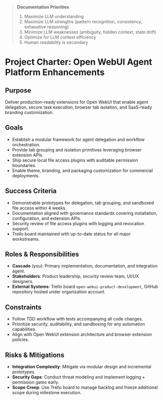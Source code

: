 > **Documentation Priorities**
> 1. Maximize LLM understanding
> 2. Maximize LLM strengths (pattern recognition, consistency, exhaustive reasoning)
> 3. Minimize LLM weaknesses (ambiguity, hidden context, state drift)
> 4. Optimize for LLM context efficiency
> 5. Human readability is secondary

# Project Charter: Open WebUI Agent Platform Enhancements

## Purpose
Deliver production-ready extensions for Open WebUI that enable agent delegation, secure task execution, browser tab isolation, and SaaS-ready branding customization.

## Goals
- Establish a modular framework for agent delegation and workflow orchestration.
- Provide tab grouping and isolation primitives leveraging browser extension APIs.
- Ship secure local file access plugins with auditable permission boundaries.
- Enable theme, branding, and packaging customization for commercial deployments.

## Success Criteria
- Demonstrable prototypes for delegation, tab grouping, and sandboxed file access within 4 weeks.
- Documentation aligned with governance standards covering installation, configuration, and extension APIs.
- Security review of file access plugins with logging and revocation support.
- Trello board maintained with up-to-date status for all major workstreams.

## Roles & Responsibilities
- **Cascade** (you): Primary implementation, documentation, and integration agent.
- **Stakeholders**: Product leadership, security review team, UI/UX designers.
- **External Systems**: Trello board `open-webui-product-development`, GitHub repository hosted under organization account.

## Constraints
- Follow TDD workflow with tests accompanying all code changes.
- Prioritize security, auditability, and sandboxing for any automation capabilities.
- Align with Open WebUI extension architecture and browser extension policies.

## Risks & Mitigations
- **Integration Complexity**: Mitigate via modular design and incremental prototypes.
- **Security Gaps**: Conduct threat modeling and implement logging + permission gates early.
- **Scope Creep**: Use Trello board to manage backlog and freeze additional scope during milestone execution.
